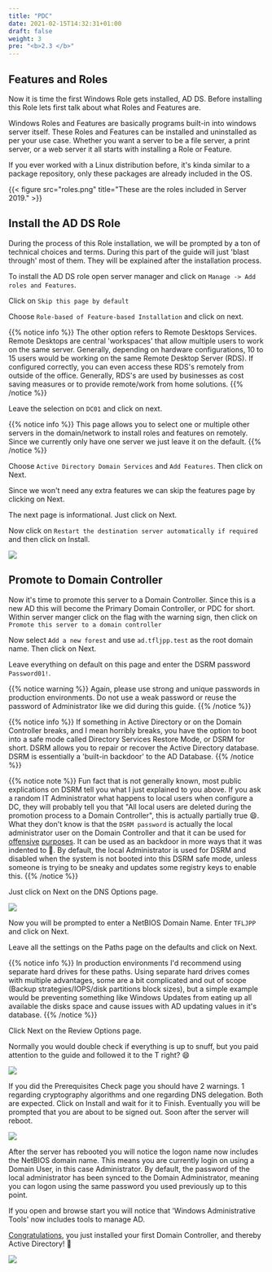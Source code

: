 ```yaml
---
title: "PDC"
date: 2021-02-15T14:32:31+01:00
draft: false
weight: 3
pre: "<b>2.3 </b>"
---
```


## Features and Roles

Now it is time the first Windows Role gets installed, AD DS. Before installing this Role lets first talk about what Roles and Features are.

Windows Roles and Features are basically programs built-in into windows server itself. These Roles and Features can be installed and uninstalled as per your use case. Whether you want a server to be a file server, a print server, or a web server it all starts with installing a Role or Feature.

If you ever worked with a Linux distribution before, it's kinda similar to a package repository, only these packages are already included in the OS.

{{< figure src="roles.png" title="These are the roles included in Server 2019." >}}

## Install the AD DS Role

During the process of this Role installation, we will be prompted by a ton of technical choices and terms. During this part of the guide will just 'blast through' most of them. They will be explained after the installation process.

To install the AD DS role open server manager and click on `Manage -> Add roles and Features`.

Click on `Skip this page by default`

Choose `Role-based of Feature-based Installation` and click on next.

{{% notice info %}}
The other option refers to Remote Desktops Services. Remote Desktops are central 'workspaces' that allow multiple users to work on the same server. Generally, depending on hardware configurations, 10 to 15 users would be working on the same Remote Desktop Server (RDS). If configured correctly, you can even access these RDS's remotely from outside of the office. Generally, RDS's are used by businesses as cost saving measures or to provide remote/work from home solutions.
{{% /notice %}}

Leave the selection on `DC01` and click on next.

{{% notice info %}}
This page allows you to select one or multiple other servers in the domain/network to install roles and features on remotely. Since we currently only have one server we just leave it on the default.
{{% /notice %}}

Choose `Active Directory Domain Services` and `Add Features`. Then click on Next.

Since we won't need any extra features we can skip the features page by clicking on Next.

The next page is informational. Just click on Next.

Now click on `Restart the destination server automatically if required` and then click on Install.

![](install_adds_role.gif)

## Promote to Domain Controller

Now it's time to promote this server to a Domain Controller. Since this is a new AD this will become the Primary Domain Controller, or PDC for short. Within server manger click on the flag with the warning sign, then click on `Promote this server to a domain controller`

Now select `Add a new forest` and use `ad.tfljpp.test` as the root domain name. Then click on Next.

Leave everything on default on this page and enter the DSRM password `Password01!`.

{{% notice warning %}}
Again, please use strong and unique passwords in production environments. Do not use a weak password or reuse the password of Administrator like we did during this guide.
{{% /notice %}}

{{% notice info %}}
If something in Active Directory or on the Domain Controller breaks, and I mean horribly breaks, you have the option to boot into a safe mode called Directory Services Restore Mode, or DSRM for short. DSRM allows you to repair or recover the Active Directory database. DSRM is essentially a 'built-in backdoor' to the AD Database.
{{% /notice %}}

{{% notice note %}}
Fun fact that is not generally known, most public explications on DSRM tell you what I just explained to you above. If you ask a random IT Administrator what happens to local users when configure a DC, they will probably tell you that "All local users are deleted during the promotion process to a Domain Controller", this is actually partially true 😄. What they don't know is that the `DSRM password` is actually the local administrator user on the Domain Controller and that it can be used for [offensive](https://adsecurity.org/?p=1714) [purposes](https://adsecurity.org/?p=1785). It can be used as an backdoor in more ways that it was indented to 👺. By default, the local Administrator is used for DSRM and disabled when the system is not booted into this DSRM safe mode, unless someone is trying to be sneaky and updates some registry keys to enable this.
{{% /notice %}}

Just click on Next on the DNS Options page.

![](promote_to_dc_01.gif)

Now you will be prompted to enter a NetBIOS Domain Name. Enter `TFLJPP` and click on Next.

Leave all the settings on the Paths page on the defaults and click on Next.

{{% notice info %}}
In production environments I'd recommend using separate hard drives for these paths. Using separate hard drives comes with multiple advantages, some are a bit complicated and out of scope (Backup strategies/IOPS/disk partitions block sizes), but a simple example would be preventing something like Windows Updates from eating up all available the disks space and cause issues with AD updating values in it's database.
{{% /notice %}}

Click Next on the Review Options page.

Normally you would double check if everything is up to snuff, but you paid attention to the guide and followed it to the T right? 😄

![](promote_to_dc_02.gif)

If you did the Prerequisites Check page you should have 2 warnings. 1 regarding cryptography algorithms and one regarding DNS delegation. Both are expected. Click on Install and wait for it to Finish. Eventually you will be prompted that you are about to be signed out. Soon after the server will reboot.

![](promote_to_dc_03.gif)

After the server has rebooted you will notice the logon name now includes the NetBIOS domain name. This means you are currently login on using a Domain User, in this case Administrator. By default, the password of the local administrator has been synced to the Domain Administrator, meaning you can logon using the same password you used previously up to this point.

If you open and browse start you will notice that 'Windows Administrative Tools' now includes tools to manage AD.

[Congratulations](https://www.youtube.com/watch?v=oyFQVZ2h0V8), you just installed your first Domain Controller, and thereby Active Directory! 🎊

![](promote_to_dc_04.gif)